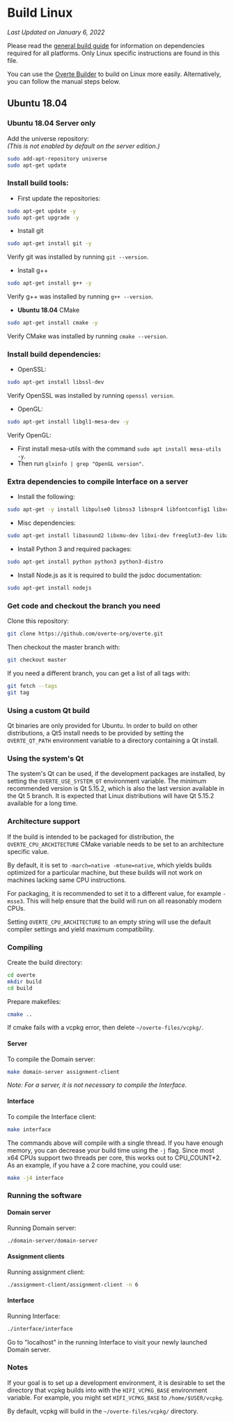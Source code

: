 # Build Linux

*Last Updated on January 6, 2022*

Please read the [general build guide](BUILD.md) for information on dependencies required for all platforms. Only Linux specific instructions are found in this file.

You can use the [Overte Builder](https://github.com/overte-org/overte-builder) to build on Linux more easily. Alternatively, you can follow the manual steps below.

## Ubuntu 18.04

### Ubuntu 18.04 Server only
Add the universe repository:  
_(This is not enabled by default on the server edition.)_
```bash
sudo add-apt-repository universe
sudo apt-get update
```

### Install build tools:
-  First update the repositories:  
```bash
sudo apt-get update -y
sudo apt-get upgrade -y
```

-  Install git
```bash
sudo apt-get install git -y
```
Verify git was installed by running `git --version`.

-  Install g++
```bash
sudo apt-get install g++ -y
```
Verify g++ was installed by running `g++ --version`.

-  **Ubuntu 18.04** CMake
```bash
sudo apt-get install cmake -y
```
Verify CMake was installed by running `cmake --version`.

### Install build dependencies:
-  OpenSSL:
```bash
sudo apt-get install libssl-dev
```
Verify OpenSSL was installed by running `openssl version`.

- OpenGL:
```bash
sudo apt-get install libgl1-mesa-dev -y
```
Verify OpenGL:
  - First install mesa-utils with the command `sudo apt install mesa-utils -y`.
  - Then run `glxinfo | grep "OpenGL version"`.


### Extra dependencies to compile Interface on a server


- Install the following:
```bash
sudo apt-get -y install libpulse0 libnss3 libnspr4 libfontconfig1 libxcursor1 libxcomposite1 libxtst6 libxslt1.1
```

-  Misc dependencies:
```bash
sudo apt-get install libasound2 libxmu-dev libxi-dev freeglut3-dev libasound2-dev libjack0 libjack-dev libxrandr-dev libudev-dev libssl-dev zlib1g-dev
```

-  Install Python 3 and required packages:
```bash
sudo apt-get install python python3 python3-distro
```

-  Install Node.js as it is required to build the jsdoc documentation:
```bash
sudo apt-get install nodejs
```

### Get code and checkout the branch you need

Clone this repository:
```bash
git clone https://github.com/overte-org/overte.git
```

Then checkout the master branch with:
```bash
git checkout master
```

If you need a different branch, you can get a list of all tags with:
```bash
git fetch --tags
git tag
```

### Using a custom Qt build

Qt binaries are only provided for Ubuntu. In order to build on other distributions, a Qt5 install
needs to be provided by setting the `OVERTE_QT_PATH` environment variable to a directory containing
a Qt install.

### Using the system's Qt

The system's Qt can be used, if the development packages are installed, by setting the
`OVERTE_USE_SYSTEM_QT` environment variable. The minimum recommended version is Qt 5.15.2, which is
also the last version available in the Qt 5 branch. It is expected that Linux distributions will have
Qt 5.15.2 available for a long time.

### Architecture support

If the build is intended to be packaged for distribution, the `OVERTE_CPU_ARCHITECTURE`
CMake variable needs to be set to an architecture specific value.

By default, it is set to `-march=native -mtune=native`, which yields builds optimized for a particular
machine, but these builds will not work on machines lacking same CPU instructions.

For packaging, it is recommended to set it to a different value, for example `-msse3`. This will help ensure that the build will run on all reasonably modern CPUs.

Setting `OVERTE_CPU_ARCHITECTURE` to an empty string will use the default compiler settings and yield maximum compatibility.

### Compiling

Create the build directory:
```bash
cd overte
mkdir build
cd build
```

Prepare makefiles:
```bash
cmake ..
```

If cmake fails with a vcpkg error, then delete `~/overte-files/vcpkg/`.  

#### Server

To compile the Domain server:
```bash
make domain-server assignment-client
```

*Note: For a server, it is not necessary to compile the Interface.*

#### Interface

To compile the Interface client:
```bash
make interface
```

The commands above will compile with a single thread. If you have enough memory, you can decrease your build time using the `-j` flag. Since most x64 CPUs support two threads per core, this works out to CPU_COUNT*2. As an example, if you have a 2 core machine, you could use:
```bash
make -j4 interface
```

### Running the software

#### Domain server

Running Domain server:
```bash
./domain-server/domain-server
```

#### Assignment clients

Running assignment client:
```bash
./assignment-client/assignment-client -n 6
```

#### Interface

Running Interface:
```bash
./interface/interface
```

Go to "localhost" in the running Interface to visit your newly launched Domain server.

### Notes

If your goal is to set up a development environment, it is desirable to set the directory that vcpkg builds into with the `HIFI_VCPKG_BASE` environment variable.
For example, you might set `HIFI_VCPKG_BASE` to `/home/$USER/vcpkg`.

By default, vcpkg will build in the `~/overte-files/vcpkg/` directory.
